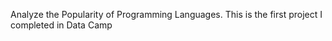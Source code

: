 Analyze the Popularity of Programming Languages. This is the first project I completed in Data Camp
